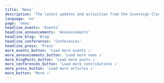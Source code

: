```yaml
---
title: 'News'
description: 'The latest updates and activities from the Sovereign Cloud Stack community.'
language: 'en'
page: 'news'
headline_events: 'Events'
headline_announcements: 'Announcements'
headline_blog: 'Blog'
headline_conferences: 'Conferences'
headline_press: 'Press'
more_events_button: 'Load more events ↓'
more_announcements_button: 'Load more news ↓'
more_blogPosts_button: 'Load more posts ↓'
more_conferences_button: 'Load more contributions ↓'
more_press_button: 'Load more articles ↓'
more_button: 'More →'
---
```

